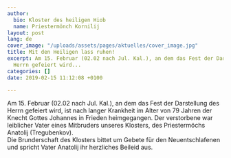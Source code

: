 ```yaml
---
author:
  bio: Kloster des heiligen Hiob
  name: Priestermönch Kornilij
layout: post
lang: de
cover_image: "/uploads/assets/pages/aktuelles/cover_image.jpg"
title: Mit den Heiligen lass ruhen!
excerpt: Am 15. Februar (02.02 nach Jul. Kal.), an dem das Fest der Darstellung des
  Herrn gefeiert wird...
categories: []
date: 2019-02-15 11:12:08 +0100

---
```

Am 15. Februar (02.02 nach Jul. Kal.), an dem das Fest der Darstellung des Herrn gefeiert wird, ist nach langer Krankheit im Alter von 79 Jahren der Knecht Gottes Johannes in Frieden heimgegangen. Der verstorbene war leiblicher Vater eines Mitbruders unseres Klosters, des Priestermöchs Anatolij (Tregubenkov).   
Die Brunderschaft des Klosters bittet um Gebete für den Neuentschlafenen und spricht Vater Anatolij ihr herzliches Beileid aus.
